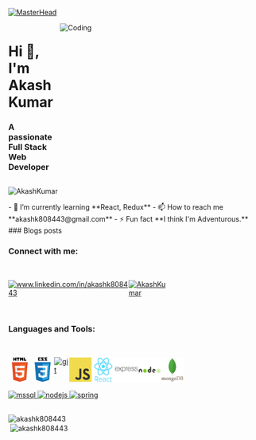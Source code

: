 <!-- ### Hi there 👋 -->
<!--
**akashk808443/akashk808443** is a ✨ _special_ ✨ repository because its `README.md` (this file) appears on your GitHub profile.
Here are some ideas to get you started:
- 🔭 I’m currently working on ...
- 🌱 I’m currently learning ...
- 👯 I’m looking to collaborate on ...
- 🤔 I’m looking for help with ...
- 💬 Ask me about ...
- 📫 How to reach me: ...
- 😄 Pronouns: ...
- ⚡ Fun fact: ...
-->
[![MasterHead](https://i.pinimg.com/originals/fa/7b/4b/fa7b4bdc3b2f73e749e5c2c646d4ae13.gif)](AkashKumar)
<div style="display: flex; justify-content: space-around;" >
<div>
<h1 align="left">Hi 👋, I'm Akash Kumar</h1>
<h3 align="left">A passionate Full Stack Web Developer</h3>
</div>
<div>
    <img align="right" alt="Coding" width="400" src="https://encrypted-tbn0.gstatic.com/images?q=tbn:ANd9GcS2w6YvDS6YDRCItFbt7mcr5nPCgeWQkjseiGZ3Y9rz_rXb8QclvL0yf10AQjtco7tpCnU&usqp=CAU">
</div>
</div>
<p align="left"> <img src="https://komarev.com/ghpvc/?username=AkashKumar&label=Profile%20views&color=0e75b6&style=flat" alt="AkashKumar" /> </p>
- 🌱 I’m currently learning **React, Redux**
<!-- 
- 📝 I regularly write articles on [https://medium.com/@akashk808443](https://medium.com/@akashk808443) -->
- 📫 How to reach me **akashk808443@gmail.com**
<!-- - 📄 **Resume** [Click Me](https://docs.google.com/document/d/1AaWVxIsUb6yNsJ4jav0FHR_g3_xp1o3r00I1ehVhEww/edit?usp=sharing) -->
- ⚡ Fun fact **I think I'm Adventurous.**
### Blogs posts
<!-- BLOG-POST-LIST:START -->
<!-- BLOG-POST-LIST:END -->
<h3 align="left" >Connect with me:</h3>
<br/>
<p align="left"; style="display: flex;justify-content: space-evenly;width: 40%;">
<a href="https://www.linkedin.com/in/akashk808443/" target="blank"><img align="center" src="https://raw.githubusercontent.com/rahuldkjain/github-profile-readme-generator/master/src/images/icons/Social/linked-in-alt.svg" alt="www.linkedin.com/in/akashk808443" height="40" width="50" /></a>
<a href="akashk808443@gmail.com" target="blank"><img align="center" src="https://camo.githubusercontent.com/898db73904e0e8df853ab6cb78b06b92295417dfd04cca73c3745e0b717455ad/68747470733a2f2f63646e2d69636f6e732d706e672e666c617469636f6e2e636f6d2f3531322f3238312f3238313736392e706e67" alt="AkashKumar" height="40" width="50" /></a>
<!-- <a href="https://instagram.com/__its__me__dude__" target="blank"><img align="center" src="https://raw.githubusercontent.com/rahuldkjain/github-profile-readme-generator/master/src/images/icons/Social/instagram.svg" alt="jay341sk" height="40" width="50" /></a>
<a href="https://medium.com/@akashk808443" target="blank"><img align="center" src="https://raw.githubusercontent.com/rahuldkjain/github-profile-readme-generator/master/src/images/icons/Social/medium.svg" alt="@jay.sanodiya09" height="40" width="50" /></a>
<a href="https://www.leetcode.com/jay_sanodiya" target="blank"><img align="center" src="https://raw.githubusercontent.com/rahuldkjain/github-profile-readme-generator/master/src/images/icons/Social/leet-code.svg" alt="AkashKumar" height="40" width="50" /></a> -->
</p>
<br/>
<h3 align="left">Languages and Tools:</h3>
<br/>
<p align="left"; style="display: flex;justify-content: space-evenly;width: 70%;"> 
<a href="https://html.com/" target="_blank" rel="noreferrer"> <img src="https://raw.githubusercontent.com/devicons/devicon/master/icons/html5/html5-original-wordmark.svg" alt="css3" width="50" height="50"/> </a>
<a href="https://www.w3schools.com/css/" target="_blank" rel="noreferrer"> <img src="https://raw.githubusercontent.com/devicons/devicon/master/icons/css3/css3-original-wordmark.svg" alt="css3" width="50" height="50"/> </a>
 <a href="https://git-scm.com/" target="_blank" rel="noreferrer"> <img src="https://www.vectorlogo.zone/logos/git-scm/git-scm-icon.svg" alt="git"width="50" height="50"/> </a> <a href="https://developer.mozilla.org/en-US/docs/Web/JavaScript" target="_blank" rel="noreferrer"> <img src="https://raw.githubusercontent.com/devicons/devicon/master/icons/javascript/javascript-original.svg" alt="javascript"width="50" height="50"/> </a>
  <a href="https://reactjs.org/" target="_blank" rel="noreferrer"> <img src="https://raw.githubusercontent.com/devicons/devicon/master/icons/react/react-original-wordmark.svg" alt="linux"width="50" height="50"/> </a>
   <a href="https://expressjs.com/" target="_blank" rel="noreferrer"> <img src="https://raw.githubusercontent.com/devicons/devicon/master/icons/express/express-original-wordmark.svg" alt="mssql"width="50" height="50"/> </a>
    <a href="https://nodejs.org" target="_blank" rel="noreferrer"> <img src="https://raw.githubusercontent.com/devicons/devicon/master/icons/nodejs/nodejs-original-wordmark.svg" alt="nodejs"width="50" height="50"/> </a>
     <a href="https://www.mongodb.com/" target="_blank" rel="noreferrer"> <img src="https://raw.githubusercontent.com/devicons/devicon/master/icons/mongodb/mongodb-original-wordmark.svg" alt="spring"width="50" height="50"/> </a> </p>
   <a href="https://expressjs.com/" target="_blank" rel="noreferrer"> <img src="https://camo.githubusercontent.com/61c5577620394e8fa6c68fd59533e217cb13d422ff36ff492b41d4a8e4b36bb6/68747470733a2f2f696d616765732e747574652e696f2f747574652f746f7069632f657870726573732d6a732e706e67" alt="mssql"width="50" height="50"/> </a>
    <a href="https://nodejs.org" target="_blank" rel="noreferrer"> <img src="https://camo.githubusercontent.com/bbba541fd5eca8a97e88260802b880c42be3c7f480b96978b2401517a7a61bf0/68747470733a2f2f7777772e7468652d6775696c642e6465762f626c6f672d6173736574732f6e6f64656a732d65736d2f6e6f64656a735f6c6f676f2e706e67" alt="nodejs"width="50" height="50"/> </a>
     <a href="https://www.mongodb.com/" target="_blank" rel="noreferrer"> <img src="https://camo.githubusercontent.com/392d75476895c9816d8e92b0d92e31fd570beb25bd4d339dd215afc2d90d66c1/68747470733a2f2f6173736574732d676c6f62616c2e776562736974652d66696c65732e636f6d2f3630303966366631303964353165363062393131626135332f3630323332633766656539663237383637346462396332635f396b69622d333534783431352d756e6e616d65642d6d6f6e676f64622d6c6f676f2d73762d31313536323836303732336d67656d706e6d7271332e706e67" alt="spring"width="50" height="50"/> </a> </p>

<br/>
<div>
<div><img align="left" src="https://github-readme-stats.vercel.app/api/top-langs?username=akashk808443&show_icons=true&locale=en&layout=compact" alt="akashk808443" /></div>
<br/>
<div>&nbsp;<img align="center" src="https://github-readme-stats.vercel.app/api?username=akashk808443&show_icons=true&locale=en" alt="akashk808443" /></div>
</div>
<!-- 

<p><img align="center" src="https://github-readme-streak-stats.herokuapp.com/?user=jaysanodiya&" alt="jaysanodiya" /></p> -->
